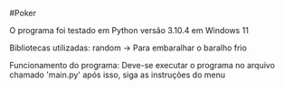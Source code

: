 #Poker

O programa foi testado em Python versão 3.10.4 em Windows 11

Bibliotecas utilizadas:
    random -> Para embaralhar o baralho frio

Funcionamento do programa:
    Deve-se executar o programa no arquivo chamado 'main.py' após isso, siga as instruções do menu
